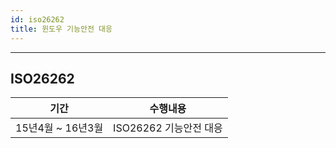 ```yaml
---
id: iso26262
title: 윈도우 기능안전 대응
---
```


---

## ISO26262

|기간|수행내용|
|---|---|
|15년4월 ~ 16년3월|ISO26262 기능안전 대응|
